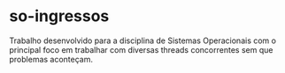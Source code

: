 # so-ingressos

Trabalho desenvolvido para a disciplina de Sistemas Operacionais com o principal foco em trabalhar com diversas threads concorrentes sem que problemas aconteçam.

